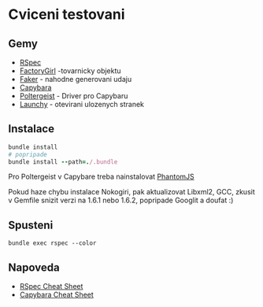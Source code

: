 Cviceni testovani
========

Gemy
----
* [RSpec](https://github.com/rspec/rspec)
* [FactoryGirl](https://github.com/thoughtbot/factory_girl) -tovarnicky objektu
* [Faker](https://github.com/stympy/faker) - nahodne generovani udaju
* [Capybara](https://github.com/jnicklas/capybara)
* [Poltergeist](https://github.com/teampoltergeist/poltergeist) - Driver pro Capybaru
* [Launchy](https://github.com/copiousfreetime/launchy) - otevirani ulozenych stranek

Instalace
---------
```ruby
bundle install
# popripade
bundle install --path=./.bundle
```
Pro Poltergeist v Capybare treba nainstalovat [PhantomJS](http://phantomjs.org/)

Pokud haze chybu instalace Nokogiri, pak aktualizovat Libxml2, GCC, zkusit v Gemfile snizit verzi na 1.6.1 nebo 1.6.2, popripade Googlit a doufat :)

Spusteni
--------
`bundle exec rspec --color`

Napoveda
--------
* [RSpec Cheat Sheet](https://www.anchor.com.au/wp-content/uploads/rspec_cheatsheet_attributed.pdf)
* [Capybara Cheat Sheet](https://gist.github.com/zhengjia/428105)

